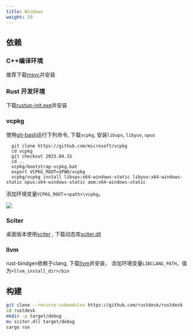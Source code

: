 ```yaml
---
title: Windows
weight: 20
---
```


## 依赖

### C++编译环境

推荐下载[msvc](https://visualstudio.microsoft.com/)并安装

### Rust 开发环境
下载[rustup-init.exe](https://static.rust-lang.org/rustup/dist/x86_64-pc-windows-msvc/rustup-init.exe)并安装

### vcpkg

使用[git-bash](https://git-scm.com/download/win)运行下列命令, 下载`vcpkg`, 安装`libvpx`, `libyuv`, `opus`

```shell
  git clone https://github.com/microsoft/vcpkg
  cd vcpkg
  git checkout 2023.04.15
  cd ..
  vcpkg/bootstrap-vcpkg.bat
  export VCPKG_ROOT=$PWD/vcpkg
  vcpkg/vcpkg install libvpx:x64-windows-static libyuv:x64-windows-static opus:x64-windows-static aom:x64-windows-static
```

添加环境变量`VCPKG_ROOT`=`<path>\vcpkg`。

![](/docs/en/dev/build/windows/images/env.png)

### Sciter

桌面版本使用[sciter](https://sciter.com/) , 下载动态库[sciter.dll](https://raw.githubusercontent.com/c-smile/sciter-sdk/master/bin.win/x64/sciter.dll)

### llvm

rust-bindgen依赖于clang, 下载[llvm](https://github.com/llvm/llvm-project/releases)并安装， 添加环境变量`LIBCLANG_PATH`，值为`<llvm_install_dir>/bin`



## 构建

```sh
git clone --recurse-submodules https://github.com/rustdesk/rustdesk
cd rustdesk
mkdir -p target/debug
mv sciter.dll target/debug
cargo run
```

